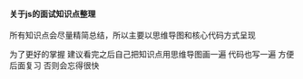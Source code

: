#### 关于js的面试知识点整理

所有知识点会尽量精简总结，所以主要以思维导图和核心代码方式呈现

为了更好的掌握 建议看完之后自己把知识点用思维导图画一遍 代码也写一遍 方便后面复习 否则会忘得很快